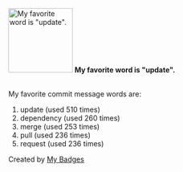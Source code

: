 <img src="https://my-badges.github.io/my-badges/favorite-word.png" alt="My favorite word is &quot;update&quot;." title="My favorite word is &quot;update&quot;." width="128">
<strong>My favorite word is &quot;update&quot;.</strong>
<br><br>

My favorite commit message words are:

1. update (used 510 times)
2. dependency (used 260 times)
3. merge (used 253 times)
4. pull (used 236 times)
5. request (used 236 times)


Created by <a href="https://github.com/my-badges/my-badges">My Badges</a>
